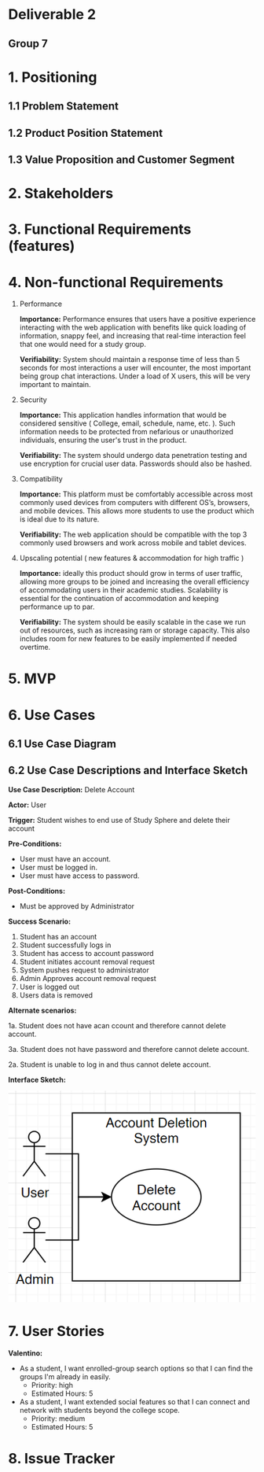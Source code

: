 # Deliverable 2

## Group 7

# 1. Positioning

## 1.1 Problem Statement


## 1.2 Product Position Statement


## 1.3 Value Proposition and Customer Segment


# 2. Stakeholders


# 3. Functional Requirements (features)


# 4. Non-functional Requirements
1. Performance

    **Importance:** Performance ensures that users have a positive experience interacting with the web application with benefits like quick loading of information, snappy feel, and increasing that real-time interaction feel that one would need for a study group.

    **Verifiability:** System should maintain a response time of less than 5 seconds for most interactions a user will encounter, the most important being group chat interactions. Under a load of X users, this will be very important to maintain.

2. Security

    **Importance:** This application handles information that would be considered sensitive ( College, email, schedule, name, etc. ). Such information needs to be protected from nefarious or unauthorized individuals, ensuring the user's trust in the product.

    **Verifiability:** The system should undergo data penetration testing and use encryption for crucial user data. Passwords should also be hashed.

3. Compatibility

    **Importance:** This platform must be comfortably accessible across most commonly used devices from computers with different OS’s, browsers, and mobile devices. This allows more students to use the product which is ideal due to its nature.

    **Verifiability:** The web application should be compatible with the top 3 commonly used browsers and work across mobile and tablet devices.

4. Upscaling potential ( new features & accommodation for high traffic )

    **Importance:** ideally this product should grow in terms of user traffic, allowing more groups to be joined and increasing the overall efficiency of accommodating users in their academic studies. Scalability is essential for the continuation of accommodation and keeping performance up to par.

    **Verifiability:** The system should be easily scalable in the case we run out of resources, such as increasing ram or storage capacity. This also includes room for new features to be easily implemented if needed overtime.
# 5. MVP


# 6. Use Cases

## 6.1 Use Case Diagram


## 6.2 Use Case Descriptions and Interface Sketch
**Use Case Description:** Delete Account

**Actor:** User

**Trigger:** Student wishes to end use of Study Sphere and delete their account

**Pre-Conditions:**

- User must have an account.
- User must be logged in.
- User must have access to password.
  
**Post-Conditions:**
  
- Must be approved by Administrator
  
**Success Scenario:**
  
1. Student has an account
2. Student successfully logs in
3. Student has access to account password
4. Student initiates account removal request
5. System pushes request to administrator
6. Admin Approves account removal request
7. User is logged out
8. Users data is removed
   
**Alternate scenarios:**

1a. Student does not have acan ccount and therefore cannot delete account.

3a. Student does not have password and therefore cannot delete account.

2a. Student is unable to log in and thus cannot delete account.

**Interface Sketch:**

![image of use case](res/D2_delete.png)


# 7. User Stories

**Valentino:** 
- As a student, I want enrolled-group search options so that I can find the groups I'm already in easily.
    - Priority: high
    - Estimated Hours: 5
- As a student, I want extended social features so that I can connect and network with students beyond the college scope.
    - Priority: medium
    - Estimated Hours: 5

# 8. Issue Tracker
